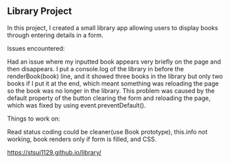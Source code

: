 Library Project
---
In this project, I created a small library app allowing users to display books through entering details in a form.

Issues encountered:

Had an issue where my inputted book appears very briefly on the page and then disappears. I put a console.log of the library in before the renderBook(book) line, and it showed three books in the library but only two books if I put it at the end, which meant something was reloading the page so the book was no longer in the library. This problem was caused by the default property of the button clearing the form and reloading the page, which was fixed by using event.preventDefault().

Things to work on:

Read status coding could be cleaner(use Book prototype), this.info not working, book renders only if form is filled, and CSS.

https://stsui1129.github.io/library/